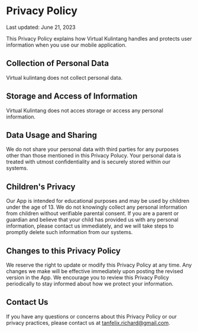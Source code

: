 # Privacy Policy

Last updated: June 21, 2023

This Privacy Policy explains how Virtual Kulintang handles and protects user information when you use our mobile application.

## Collection of Personal Data

Virtual kulintang does not collect personal data.

## Storage and Access of Information

Virtual Kulintang does not acces storage or access any personal information.

## Data Usage and Sharing 

We do not share your personal data with third parties for any purposes other than those mentioned in this Privacy Polucy. Your personal data is treated with utmost confidentiality and is securely stored within our systems.

## Children's Privacy

Our App is intended for educational purposes and may be used by children under the age of 13. We do not knowingly collect any personal information from children without verifiable parental consent. If you are a parent or guardian and believe that your child has provided us with any personal information, please contact us immediately, and we will take steps to promptly delete such information from our systems.

## Changes to this Privacy Policy

We reserve the right to update or modify this Privacy Policy at any time. Any changes we make will be effective immediately upon posting the revised version in the App. We encourage you to review this Privacy Policy periodically to stay informed about how we protect your information.

## Contact Us

If you have any questions or concerns about this Privacy Policy or our privacy practices, please contact us at tanfelix.richard@gmail.com.
